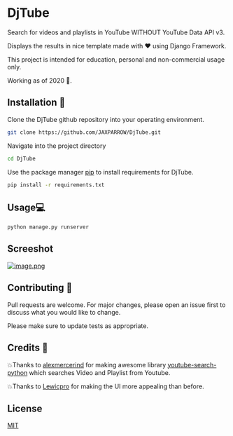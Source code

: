 # DjTube

Search for videos and playlists in YouTube WITHOUT YouTube Data API v3.

Displays the results in nice template made with ❤️ using Django Framework.

This project is intended for education, personal and non-commercial usage only.

Working as of 2020 📆.


## Installation 🔧

Clone the DjTube github repository into your operating environment.
```bash
git clone https://github.com/JAXPARROW/DjTube.git
```

Navigate into the project directory
```bash
cd DjTube
```

Use the package manager [pip](https://pip.pypa.io/en/stable/) to install requirements for DjTube.
```bash
pip install -r requirements.txt
```

## Usage💻

```python
python manage.py runserver
```
## Screeshot
[![image.png](https://i.postimg.cc/Bb3nYngx/image.png)](https://postimg.cc/5YPJj1D0)


## Contributing 📝
Pull requests are welcome. For major changes, please open an issue first to discuss what you would like to change.

Please make sure to update tests as appropriate.

## Credits 💎
💥Thanks to [alexmercerind](https://github.com/alexmercerind) for making awesome library [youtube-search-python](https://github.com/alexmercerind/youtube-search-python) which searches Video and Playlist from Youtube.

💥Thanks to [Lewicpro](https://github.com/lewicpro) for making the UI more appealing than before.

## License 
[MIT](https://choosealicense.com/licenses/mit/)
